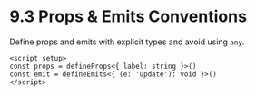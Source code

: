 # 9.3 Props & Emits Conventions
Define props and emits with explicit types and avoid using `any`.

```vue
<script setup>
const props = defineProps<{ label: string }>()
const emit = defineEmits<{ (e: 'update'): void }>()
</script>
```

